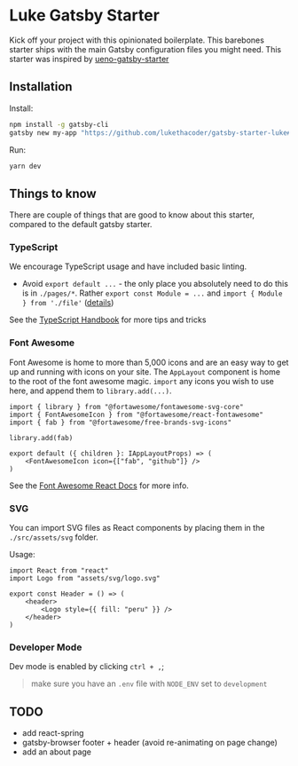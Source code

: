 # Luke Gatsby Starter

Kick off your project with this opinionated boilerplate. This barebones starter ships with the main Gatsby configuration files you might need. This starter was inspired by [ueno-gatsby-starter](https://github.com/ueno-llc/ueno-gatsby-starter)

## Installation

Install:

```bash
npm install -g gatsby-cli
gatsby new my-app "https://github.com/lukethacoder/gatsby-starter-luke#master --recursive"
```

Run:

```bash
yarn dev
```

## Things to know

There are couple of things that are good to know about this starter, compared to the default gatsby starter.

### TypeScript

We encourage TypeScript usage and have included basic linting.

-   Avoid `export default ...` - the only place you absolutely need to do this is in `./pages/*`. Rather `export const Module = ...` and `import { Module } from './file'` ([details](https://basarat.gitbooks.io/typescript/docs/tips/defaultIsBad.html))

See the [TypeScript Handbook](https://basarat.gitbooks.io/typescript) for more tips and tricks

### Font Awesome

Font Awesome is home to more than 5,000 icons and are an easy way to get up and running with icons on your site. The `AppLayout` component is home to the root of the font awesome magic. `import` any icons you wish to use here, and append them to `library.add(...)`.

```tsx
import { library } from "@fortawesome/fontawesome-svg-core"
import { FontAwesomeIcon } from "@fortawesome/react-fontawesome"
import { fab } from "@fortawesome/free-brands-svg-icons"

library.add(fab)

export default ({ children }: IAppLayoutProps) => (
	<FontAwesomeIcon icon={["fab", "github"]} />
)
```

See the [Font Awesome React Docs](https://github.com/FortAwesome/react-fontawesome) for more info.

### SVG

You can import SVG files as React components by placing them in the `./src/assets/svg` folder.

Usage:

```tsx
import React from "react"
import Logo from "assets/svg/logo.svg"

export const Header = () => (
	<header>
		<Logo style={{ fill: "peru" }} />
	</header>
)
```

### Developer Mode

Dev mode is enabled by clicking `ctrl + ,`;

> make sure you have an `.env` file with `NODE_ENV` set to `development`

## TODO

-   add react-spring
-   gatsby-browser footer + header (avoid re-animating on page change)
-   add an about page
